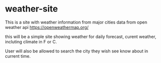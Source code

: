 # weather-site

This is a site with weather information from major cities
data from open weather api https://openweathermap.org/

this will be a simple site showing weather for daily forecast, curent weather, incluting climate in F or C.

User will also be allowed to search the city they wish see know about in current time.
